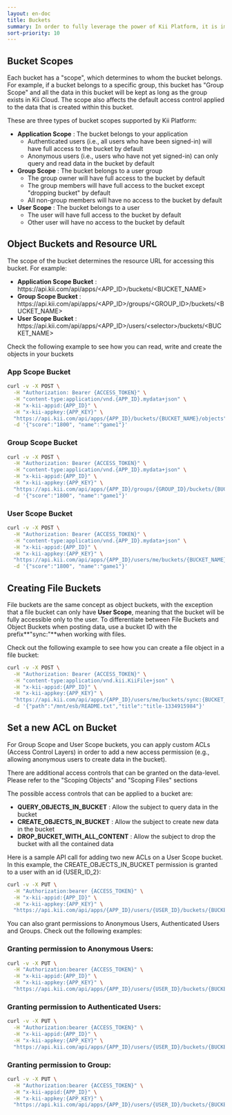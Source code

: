 ```yaml
---
layout: en-doc
title: Buckets
summary: In order to fully leverage the power of Kii Platform, it is important to understand the concept of "buckets". The best way to understand a bucket in this sense is to imagine a virtual bucket floating in Kii Cloud. There can be any number of buckets belonging to the application, a user or a group. They are defined by the developer, and hold all data objects and files. A great way to understand is to try it yourself! So read on for some examples...
sort-priority: 10
---
```

## Bucket Scopes

Each bucket has a "scope", which determines to whom the bucket belongs.  For example, if a bucket belongs to a specific group, this bucket has "Group Scope" and all the data in this bucket will be kept as long as the group exists in Kii Cloud.  The scope also affects the default access control applied to the data that is created within this bucket.

These are three types of bucket scopes supported by Kii Platform:

* **Application Scope** : The bucket belongs to your application
    * Authenticated users (i.e., all users who have been signed-in) will have full access to the bucket by default
    * Anonymous users (i.e., users who have not yet signed-in) can only query and read data in the bucket by default
* **Group Scope** : The bucket belongs to a user group
    * The group owner will have full access to the bucket by default
    * The group members will have full access to the bucket except "dropping bucket" by default
    * All non-group members will have no access to the bucket by default
* **User Scope** : The bucket belongs to a user
    * The user will have full access to the bucket by default
    * Other user will have no access to the bucket by default

## Object Buckets and Resource URL

The scope of the bucket determines the resource URL for accessing this bucket. For example:

* **Application Scope Bucket** : https\://api.kii.com/api/apps/\<APP\_ID\>/buckets/\<BUCKET\_NAME\>
* **Group Scope Bucket** : https\://api.kii.com/api/apps/\<APP\_ID\>/groups/\<GROUP\_ID\>/buckets/\<BUCKET\_NAME\>
* **User Scope Bucket** : https\://api.kii.com/api/apps/\<APP\_ID\>/users/\<selector\>/buckets/\<BUCKET\_NAME\>

Check the following example to see how you can read, write and create the objects in your buckets

### App Scope Bucket

```sh
curl -v -X POST \
  -H "Authorization: Bearer {ACCESS_TOKEN}" \
  -H "content-type:application/vnd.{APP_ID}.mydata+json" \
  -H "x-kii-appid:{APP_ID}" \
  -H "x-kii-appkey:{APP_KEY}" \
  "https://api.kii.com/api/apps/{APP_ID}/buckets/{BUCKET_NAME}/objects" \
  -d '{"score":"1800", "name":"game1"}'
```

### Group Scope Bucket

```sh
curl -v -X POST \
  -H "Authorization: Bearer {ACCESS_TOKEN}" \
  -H "content-type:application/vnd.{APP_ID}.mydata+json" \
  -H "x-kii-appid:{APP_ID}" \
  -H "x-kii-appkey:{APP_KEY}" \
  "https://api.kii.com/api/apps/{APP_ID}/groups/{GROUP_ID}/buckets/{BUCKET_NAME}/objects" \
  -d '{"score":"1800", "name":"game1"}'
```

### User Scope Bucket

```sh
curl -v -X POST \
  -H "Authorization: Bearer {ACCESS_TOKEN}" \
  -H "content-type:application/vnd.{APP_ID}.mydata+json" \
  -H "x-kii-appid:{APP_ID}" \
  -H "x-kii-appkey:{APP_KEY}" \
  "https://api.kii.com/api/apps/{APP_ID}/users/me/buckets/{BUCKET_NAME}/objects" \
  -d '{"score":"1800", "name":"game1"}'
```

## Creating File Buckets

File buckets are the same concept as object buckets, with the exception that a file bucket can only have **User Scope**, meaning that the bucket will be fully accessible only to the user. To differentiate between File Buckets and Object Buckets when posting data, use a bucket ID with the prefix**"sync:"**when working with files.

Check out the following example to see how you can create a file object in a file bucket:

```sh
curl -v -X POST \
  -H "Authorization: Bearer {ACCESS_TOKEN}" \
  -H "content-type:application/vnd.kii.KiiFile+json" \
  -H "x-kii-appid:{APP_ID}" \
  -H "x-kii-appkey:{APP_KEY}" \
  "https://api.kii.com/api/apps/{APP_ID}/users/me/buckets/sync:{BUCKET_NAME}/objects" \
  -d '{"path":"/mnt/esb/README.txt","title":"title-1334915984"}'
```

## Set a new ACL on Bucket

For Group Scope and User Scope buckets, you can apply custom ACLs (Access Control Layers) in order to add a new access permission (e.g., allowing anonymous users to create data in the bucket).

<p class="callout">There are additional access controls that can be granted on the data-level. Please refer to the "Scoping Objects" and "Scoping Files" sections</p>

The possible access controls that can be applied to a bucket are:

* **QUERY\_OBJECTS\_IN\_BUCKET** : Allow the subject to query data in the bucket
* **CREATE\_OBJECTS\_IN\_BUCKET** : Allow the subject to create new data in the bucket
* **DROP\_BUCKET\_WITH\_ALL\_CONTENT** : Allow the subject to drop the bucket with all the contained data

Here is a sample API call for adding two new ACLs on a User Scope bucket.  In this example, the CREATE\_OBJECTS\_IN\_BUCKET permission is granted to a user with an id {USER\_ID\_2}:

```sh
curl -v -X PUT \
  -H "Authorization:bearer {ACCESS_TOKEN}" \
  -H "x-kii-appid:{APP_ID}" \
  -H "x-kii-appkey:{APP_KEY}" \
  "https://api.kii.com/api/apps/{APP_ID}/users/{USER_ID}/buckets/{BUCKET_NAME}/acl/CREATE_OBJECTS_IN_BUCKET/UserID:{USER_ID_2}"
```

You can also grant permissions to Anonymous Users, Authenticated Users and Groups.  Check out the following examples:

### Granting permission to Anonymous Users:

```sh
curl -v -X PUT \
  -H "Authorization:bearer {ACCESS_TOKEN}" \
  -H "x-kii-appid:{APP_ID}" \
  -H "x-kii-appkey:{APP_KEY}" \
  "https://api.kii.com/api/apps/{APP_ID}/users/{USER_ID}/buckets/{BUCKET_NAME}/acl/CREATE_OBJECTS_IN_BUCKET/UserID:ANONYMOUS_USER"
```

### Granting permission to Authenticated Users:

```sh
curl -v -X PUT \
  -H "Authorization:bearer {ACCESS_TOKEN}" \
  -H "x-kii-appid:{APP_ID}" \
  -H "x-kii-appkey:{APP_KEY}" \
  "https://api.kii.com/api/apps/{APP_ID}/users/{USER_ID}/buckets/{BUCKET_NAME}/acl/CREATE_OBJECTS_IN_BUCKET/UserID:ANY_AUTHENTICATED_USER"
```

### Granting permission to Group:

```sh
curl -v -X PUT \
  -H "Authorization:bearer {ACCESS_TOKEN}" \
  -H "x-kii-appid:{APP_ID}" \
  -H "x-kii-appkey:{APP_KEY}" \
  "https://api.kii.com/api/apps/{APP_ID}/users/{USER_ID}/buckets/{BUCKET_NAME}/acl/CREATE_OBJECTS_IN_BUCKET/GroupID:{GROUP_ID}"
```
